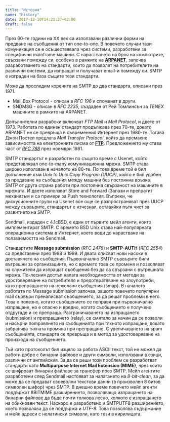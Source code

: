 ```yaml
---
title: "История"
name: "history"
date: 2017-12-10T14:21:27+02:00
draft: false
---
```


През 60-те години на ХХ век са използвани различни форми на предване на съобщения от тип one-to-one. В повечето случаи тази комуникация се е осъществявала чрез системи, разработени за специфични mainframe машини. С нарастването на броя на компютрите, свързани помежду си, особено в рамките на <abbr title="Advanced Research Projects Agency Network">**ARPANET**</abbr>, започва разработването на стандарти, които да позволят на потребителите на различни системи, да изпращат и получават email-и помежду си. SMTP е изграден на база същите тези стандарти.

Може да проследим корените на SMTP до два стандарта, описани през 1971.

* Mail Box Protocol - описан в *RFC 196* и споменат в други.
* SNDMSG - описан в *RFC 2235*, създаден от Рей Томлинсън за *TENEX* машините в рамките на ARPANET.

Допълнителни разрабоки включват *FTP Mail* и *Mail Protocol*, и двете от 1973. Работата по единен стандарт продължава през 70-те, докато ARPANET не се превръща в съвременния Интернет през 1980-те. Тогава Джон Постел предлага *Mail Transfer Protocol*, който да премахне зависимостта на електронните писма от <a href="https://tools.ietf.org/html/rfc114"><abbr title="File Transfer Protocol">**FTP**</abbr></a>. Предложението му става част от <a href="https://tools.ietf.org/html/rfc788">*RFC 788*</a> през ноември 1981.

SMTP стандартът е разработен по същото време с Usenet, който представлявал one-to-many комуникационна мрежа.
SMTP става широко използван в началото на 80-те. По това време той е бил допълнение към *Unix to Unix Copy Program (UUCP)*, който е бил удобен за предаване на съобщения между машини без постоянна връзка. SMTP от друга страна работи при постоянна свързаност на машините в мрежата. И двете използват Store and Forward (Запази и препрати) механизъм и са примери за Push технология. Въпреки, че  дискусионните групи на Usenet все още се разпространяват през UUCP между сървърите, стандартът е изчезнал, оставяйки пътя чист за развитието на SMTP.

Sendmail, издаден с 4.1cBSD, е един от първите мейл агенти, които имплементират SMTP. С времето BSD Unix става най-популярната операционна система в Интернет, което води до нарастване на ползваемостта на Sendmail.

Стандартите **Message submission** (*RFC 2476*) и **SMTP-AUTH** (*RFC 2554*) са представени през 1998 и 1999. И двата описват нови насоки в доставянето на съобщения. Първоначално SMTP сървърите били вътрешни за организациите, но с времето това се променя и позволяват на служители да изпращат съобщения без да са свързани с вътрешната мрежа. По-лесния достъп налага необходимостта от методи за удостоверяване на потребителя и предотвратяване на злоупотреби, като препращането на нежелани съобщения (smap). В началото работата по Message submission започва, защото повечето популярни mail сървъри пренаписват съобщението, за да решат проблеми в него. Това е полезно, когато съобщението се поправя при първоначално изпращане, но е опасно и вредно, когато съобщението е получено отдругаде и се препраща. Разграничаването на изпращането (submission) и препращането (relay), се смятало за начин да се позволи и насърчи поmравянето на съобщенията при тяхното изпращане, докато забранява тяхната промяна при препращане. С увеличаването на spam съобщенията, стандарта се превръща и в метод за удостоверяване на произхода на съобщението.

Тъй като протоколът бил изцяло за работа ASCII текст, той не можел да работи добре с бинарни файлове и други символи, използвани в езици, различни от английския. За да се реши този проблем се разработват стандарти като **Multipurpose Internet Mail Extension (MIME)**, чрез които се шифроват бинарни файлове за трансфер през SMTP. Мейл агентите разработени след Sendmail настояват за налагането на *8-bit-clean*, за да може да се предават своеволни текстови данни (в произволен 8 битов символен шифор) чрез SMTP. В днешно време повечето мейл агенти поддържат 8BITMIME разширението, позволяващо изпращането на бинарни файлове да бъде почти толкова лесно, колкото е изпращането на обикновен текст. Наскоро е разработено и SMTPUTF8 разширението, което позволява да се поддържа и *UTF-8*. Това позволява съдържание и мейл адреси с нелатински символи, като тези в кирилицата.
